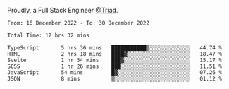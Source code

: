 Proudly, a Full Stack Engineer [@Triad](https://github.com/Triad-Behavioral-Health).
<!--START_SECTION:waka-->

```text
From: 16 December 2022 - To: 30 December 2022

Total Time: 12 hrs 32 mins

TypeScript       5 hrs 36 mins   ███████████▒░░░░░░░░░░░░░   44.74 %
HTML             2 hrs 18 mins   ████▓░░░░░░░░░░░░░░░░░░░░   18.47 %
Svelte           1 hr 54 mins    ███▓░░░░░░░░░░░░░░░░░░░░░   15.17 %
SCSS             1 hr 26 mins    ███░░░░░░░░░░░░░░░░░░░░░░   11.51 %
JavaScript       54 mins         █▓░░░░░░░░░░░░░░░░░░░░░░░   07.26 %
JSON             8 mins          ▒░░░░░░░░░░░░░░░░░░░░░░░░   01.12 %
```

<!--END_SECTION:waka-->
